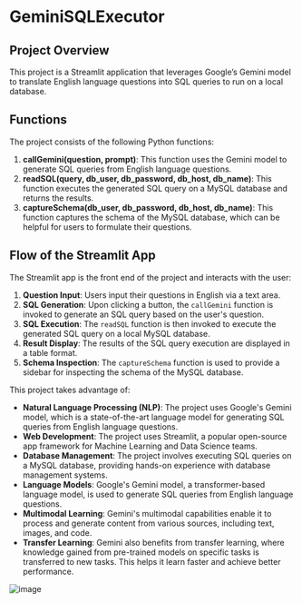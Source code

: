 # GeminiSQLExecutor

## Project Overview
This project is a Streamlit application that leverages Google’s Gemini model to translate English language questions into SQL queries to run on a local database. 

## Functions

The project consists of the following Python functions:

1. **callGemini(question, prompt)**: This function uses the Gemini model to generate SQL queries from English language questions.
2. **readSQL(query, db_user, db_password, db_host, db_name)**: This function executes the generated SQL query on a MySQL database and returns the results.
3. **captureSchema(db_user, db_password, db_host, db_name)**: This function captures the schema of the MySQL database, which can be helpful for users to formulate their questions.

## Flow of the Streamlit App

The Streamlit app is the front end of the project and interacts with the user:

1. **Question Input**: Users input their questions in English via a text area.
2. **SQL Generation**: Upon clicking a button, the `callGemini` function is invoked to generate an SQL query based on the user's question.
3. **SQL Execution**: The `readSQL` function is then invoked to execute the generated SQL query on a local MySQL database.
4. **Result Display**: The results of the SQL query execution are displayed in a table format.
5. **Schema Inspection**: The `captureSchema` function is used to provide a sidebar for inspecting the schema of the MySQL database.

This project takes advantage of:

- **Natural Language Processing (NLP)**: The project uses Google's Gemini model, which is a state-of-the-art language model for generating SQL queries from English language questions.
- **Web Development**: The project uses Streamlit, a popular open-source app framework for Machine Learning and Data Science teams.
- **Database Management**: The project involves executing SQL queries on a MySQL database, providing hands-on experience with database management systems.
- **Language Models**: Google's Gemini model, a transformer-based language model, is used to generate SQL queries from English language questions.
- **Multimodal Learning**: Gemini's multimodal capabilities enable it to process and generate content from various sources, including text, images, and code.
- **Transfer Learning**: Gemini also benefits from transfer learning, where knowledge gained from pre-trained models on specific tasks is transferred to new tasks. This helps it learn faster and achieve better performance.

![image](https://github.com/vadv97/GeminiSQLExecutor/assets/85503358/8f94282a-8b5c-4f88-868f-6bda83cc1f58)

